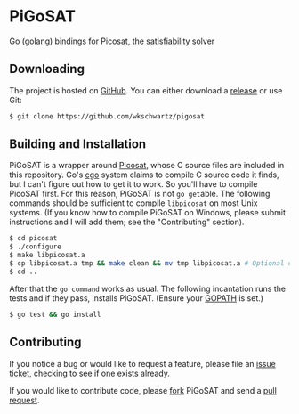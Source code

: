 PiGoSAT
=======

Go (golang) bindings for Picosat, the satisfiability solver

Downloading
-----------

The project is hosted on [GitHub](https://github.com/wkschwartz/pigosat). You
can either download a [release](https://github.com/wkschwartz/PiGoSAT/releases)
or use Git:

```bash
$ git clone https://github.com/wkschwartz/pigosat
```

Building and Installation
-------------------------

PiGoSAT is a wrapper around [Picosat](http://fmv.jku.at/picosat/), whose C
source files are included in this repository. Go's
[cgo](http://golang.org/cmd/cgo/) system claims to compile C source code it
finds, but I can't figure out how to get it to work. So you'll have to compile
PicoSAT first. For this reason, PiGoSAT is not `go get`able. The following
commands should be sufficient to compile `libpicosat` on most Unix systems. (If
you know how to compile PiGoSAT on Windows, please submit instructions and I
will add them; see the "Contributing" section).

```bash
$ cd picosat
$ ./configure
$ make libpicosat.a
$ cp libpicosat.a tmp && make clean && mv tmp libpicosat.a # Optional clean up
$ cd ..
```

After that the `go command` works as usual. The following incantation runs the
tests and if they pass, installs PiGoSAT. (Ensure your
[GOPATH](http://golang.org/cmd/go/#hdr-GOPATH_environment_variable) is set.)

```bash
$ go test && go install
```

Contributing
------------

If you notice a bug or would like to request a feature, please file an [issue
ticket](https://github.com/wkschwartz/pigosat/issues), checking to see if one
exists already.

If you would like to contribute code, please
[fork](https://github.com/wkschwartz/PiGoSAT/fork) PiGoSAT and send a [pull
request](https://help.github.com/articles/using-pull-requests).